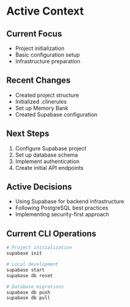 # Active Context

## Current Focus
- Project initialization
- Basic configuration setup
- Infrastructure preparation

## Recent Changes
- Created project structure
- Initialized .clinerules
- Set up Memory Bank
- Created Supabase configuration

## Next Steps
1. Configure Supabase project
2. Set up database schema
3. Implement authentication
4. Create initial API endpoints

## Active Decisions
- Using Supabase for backend infrastructure
- Following PostgreSQL best practices
- Implementing security-first approach

## Current CLI Operations
```bash
# Project initialization
supabase init

# Local development
supabase start
supabase db reset

# Database migrations
supabase db push
supabase db pull
